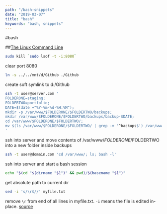 ```yaml
---
path: "/bash-snippets"
date: "2019-03-07"
title: "bash"
keywords: "bash, snippets"
---
```


#bash

##[The Linux Command Line](http://linuxcommand.org/tlcl.php)

```bash
sudo kill `sudo lsof -t -i:8080`
```
clear port 8080

```bash
ln -s ../../mnt/d/Github ./Github
```
create soft symlink to d:/Github

```bash
ssh -t user@server.com '
FOLDERONE=staging; 
FOLDERTWO=portfolio; 
DATE=$(date +"%Y-%m-%d-%H:%M"); 
mkdir -p /var/www/$FOLDERONE/$FOLDERTWO/backups; 
mkdir /var/www/$FOLDERONE/$FOLDERTWO/backups/backup-$DATE; 
cd /var/www/$FOLDERONE/$FOLDERTWO/; 
mv $(ls /var/www/$FOLDERONE/$FOLDERTWO/ | grep -v '^backups$') /var/www/$FOLDERONE/$FOLDERTWO/backups/backup-$DATE;
'
```
ssh into server and move contents of /var/www/$FOLDERONE/$FOLDERTWO into a new folder inside backups

```bash
ssh -t user@domain.com 'cd /var/www/; ls; bash -l'
```
ssh into server and start a bash session

```bash
echo "$(cd "$(dirname "$1")" && pwd)/$(basename "$1")"
```
get absolute path to current dir

```bash
sed -i 's/\r$//' myfile.txt
```
remove `\r` from end of all lines in myfile.txt. `-i` means the file is edited in-place. [source](https://stackoverflow.com/a/32912867/6108651)